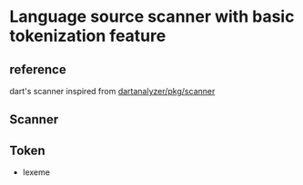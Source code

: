 # Language source scanner with basic tokenization feature



## reference

dart's scanner inspired from [dartanalyzer/pkg/scanner](https://github.com/dart-lang/sdk/blob/master/pkg/analyzer/lib/src/dart/scanner/scanner.dart)



## Scanner


## Token
- lexeme